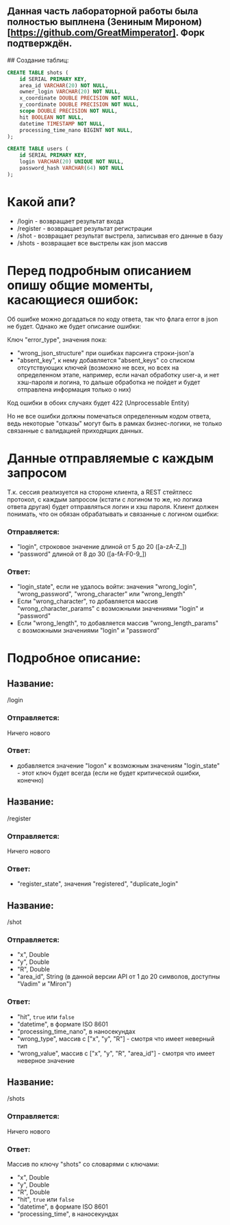 ## Данная часть лабораторной работы была полностью выплнена (Зениным Мироном)[https://github.com/GreatMimperator]. Форк подтверждён.

﻿## Создание таблиц:

```sql
CREATE TABLE shots (
    id SERIAL PRIMARY KEY,
    area_id VARCHAR(20) NOT NULL,
    owner_login VARCHAR(20) NOT NULL,
    x_coordinate DOUBLE PRECISION NOT NULL,
    y_coordinate DOUBLE PRECISION NOT NULL,
    scope DOUBLE PRECISION NOT NULL,
    hit BOOLEAN NOT NULL,
    datetime TIMESTAMP NOT NULL,
    processing_time_nano BIGINT NOT NULL,
);
```

```sql
CREATE TABLE users (
    id SERIAL PRIMARY KEY,
    login VARCHAR(20) UNIQUE NOT NULL,
    password_hash VARCHAR(64) NOT NULL
);
```

# Какой апи?

- /login - возвращает результат входа
- /register - возвращает результат регистрации
- /shot - возвращает результат выстрела, записывая его данные в базу
- /shots - возвращает все выстрелы как json массив

# Перед подробным описанием опишу общие моменты, касающиеся ошибок:

Об ошибке можно догадаться по коду ответа, так что флага error в json не будет.
Однако же будет описание ошибки:

Ключ "error\_type", значения пока: 
- "wrong\_json\_structure" при ошибках парсинга строки-json'а
- "absent\_key", к нему добавляется "absent\_keys" со списком отсутствующих ключей 
(возможно не всех, но всех на определенном этапе,
например, если начал обработку user-а, и нет хэш-пароля и логина, 
то дальше обработка не пойдет и будет отправлена информация только о них)

Код ошибки в обоих случаях будет 422 (Unprocessable Entity)

Но не все ошибки должны помечаться определенным кодом ответа, ведь некоторые "отказы" могут быть в рамках бизнес-логики, не только связанные с валидацией приходящих данных.

# Данные отправляемые с каждым запросом

Т.к. сессия реализуется на стороне клиента, а REST стейтлесс протокол, с каждым запросом (кстати с логином то же, но логика ответа другая) будет отправляться логин и хэш пароля.
Клиент должен понимать, что он обязан обрабатывать и связанные с логином ошибки:

### Отправляется:

- "login", строковое значение длиной от 5 до 20 ([a-zA-Z_])
- "password" длиной от 8 до 30 ([a-fA-F0-9_])

### Ответ:

- "login\_state", если не удалось войти: значения "wrong\_login", "wrong\_password", "wrong_character" или "wrong_length"
- Если "wrong_character", то добавляется массив "wrong_character_params" с возможными значениями "login" и "password"
- Если "wrong_length", то добавляется массив "wrong_length_params" с возможными значениями "login" и "password"

# Подробное описание:

## Название:

/login

### Отправляется:

Ничего нового

### Ответ:

- добавляется значение "logon" к возможным значениям "login\_state" - этот ключ будет всегда (если не будет критической ошибки, конечно)

## Название:

/register

### Отправляется:

Ничего нового

### Ответ:

- "register\_state", значения "registered", "duplicate\_login"

## Название:

/shot

### Отправляется:

- "x", Double
- "y", Double
- "R", Double
- "area_id", String 
(в данной версии API от 1 до 20 символов, доступны "Vadim" и "Miron")

### Ответ:

- "hit", ```true``` или ```false```
- "datetime", в формате ISO 8601 
- "processing\_time\_nano", в наносекундах
- "wrong\_type", массив с ["x", "y", "R"] - смотря что имеет неверный тип
- "wrong\_value", массив с ["x", "y", "R", "area_id"] - смотря что имеет неверное значение

## Название:

/shots

### Отправляется:

Ничего нового

### Ответ:

Массив по ключу "shots" со словарями с ключами:
- "x", Double
- "y", Double
- "R", Double
- "hit", ```true``` или ```false```
- "datetime", в формате ISO 8601 
- "processing\_time", в наносекундах
